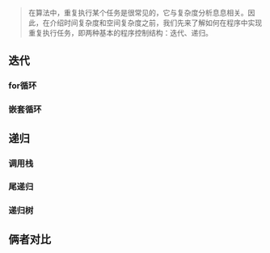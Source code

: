 > 在算法中，重复执行某个任务是很常见的，它与复杂度分析息息相关。因此，在介绍时间复杂度和空间复杂度之前，我们先来了解如何在程序中实现重复执行任务，即两种基本的程序控制结构：迭代、递归。

## 迭代

### for循环

### 嵌套循环

## 递归

### 调用栈

### 尾递归

### 递归树

## 俩者对比
